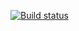 [![Build status](https://ci.appveyor.com/api/projects/status/livdultjmp7xqrba?svg=true)](https://ci.appveyor.com/project/OlegBirykov/ajs-7-2)
